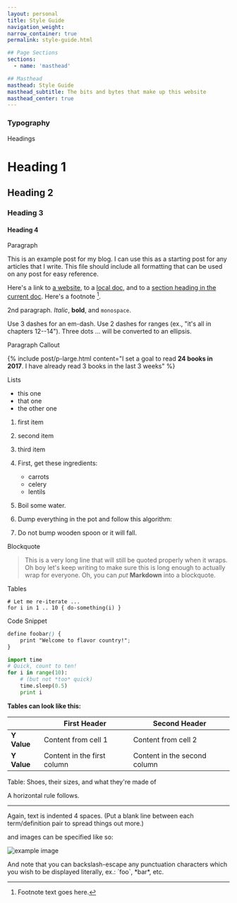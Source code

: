 ```yaml
---
layout: personal
title: Style Guide
navigation_weight:
narrow_container: true
permalink: style-guide.html

## Page Sections
sections:
  - name: 'masthead'

## Masthead
masthead: Style Guide
masthead_subtitle: The bits and bytes that make up this website
masthead_center: true
---
```


<h3 class="-bottom-border">Typography</h3>

<p class="-content-heading">Headings</p>

# Heading 1
## Heading 2
### Heading 3
#### Heading 4

<p class="-content-heading">Paragraph</p>

This is an example post for my blog. I can use this as a starting post for any articles that I write. This file should include all formatting that can be used on any post for easy reference.

Here's a link to [a website](http://foo.bar), to a [local
doc](local-doc.html), and to a [section heading in the current
doc](#an-h2-header). Here's a footnote [^1].

[^1]: Footnote text goes here.

2nd paragraph. *Italic*, **bold**, and `monospace`.

Use 3 dashes for an em-dash. Use 2 dashes for ranges (ex., "it's all in chapters 12--14"). Three dots ... will be converted to an ellipsis.

<p class="-content-heading">Paragraph Callout</p>

{% include post/p-large.html content="I set a goal to read <strong>24 books in 2017</strong>. I have already read 3 books in the last 3 weeks" %}

<p class="-content-heading">Lists</p>

  * this one
  * that one
  * the other one

  1. first item
  2. second item
  3. third item

  1. First, get these ingredients:
       - carrots
       - celery
       - lentils
  2. Boil some water.
  3. Dump everything in the pot and follow this algorithm:
  4. Do not bump wooden spoon or it will fall.

<p class="-content-heading">Blockquote</p>

> This is a very long line that will still be quoted properly when it wraps. Oh boy let's keep writing to make sure this is long enough to actually wrap for everyone. Oh, you can *put* **Markdown** into a blockquote.

<p class="-content-heading">Tables</p>

    # Let me re-iterate ...
    for i in 1 .. 10 { do-something(i) }

<p class="-content-heading">Code Snippet</p>

~~~scss
define foobar() {
    print "Welcome to flavor country!";
}
~~~

~~~python
import time
# Quick, count to ten!
for i in range(10):
    # (but not *too* quick)
    time.sleep(0.5)
    print i
~~~

**Tables can look like this:**

&nbsp; | First Header | Second Header
--- | ------------ | -------------
**Y Value** | Content from cell 1 | Content from cell 2
**Y Value** | Content in the first column | Content in the second column

Table: Shoes, their sizes, and what they're made of

A horizontal rule follows.

***

Again, text is indented 4 spaces. (Put a blank line between each
term/definition pair to spread things out more.)

and images can be specified like so:

![example image](https://luna1.co/4c8bb1.jpg "An exemplary image")

And note that you can backslash-escape any punctuation characters
which you wish to be displayed literally, ex.: \`foo\`, \*bar\*, etc.
